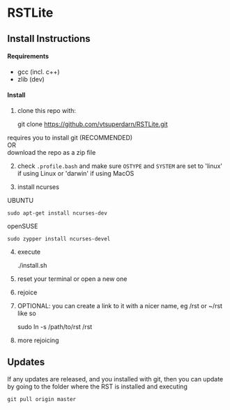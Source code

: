 RSTLite
========

Install Instructions
---------------------

#### Requirements

* gcc (incl. c++)
* zlib (dev)

#### Install

1) clone this repo with:

    git clone https://github.com/vtsuperdarn/RSTLite.git 
    
requires you to install git (RECOMMENDED)    
OR     
download the repo as a zip file

2) check `.profile.bash` and make sure `OSTYPE` and `SYSTEM` are set to 'linux' if using Linux or 'darwin' if using MacOS

3) install ncurses

UBUNTU

	sudo apt-get install ncurses-dev

openSUSE

	sudo zypper install ncurses-devel


4) execute 

    ./install.sh

5) reset your terminal or open a new one

6) rejoice

7) OPTIONAL: you can create a link to it with a nicer name, eg /rst or ~/rst like so

    sudo ln -s /path/to/rst /rst

8) more rejoicing


Updates
-------------

If any updates are released, and you installed with git, then you can update by going to the folder where the RST is installed and executing
    
    git pull origin master
